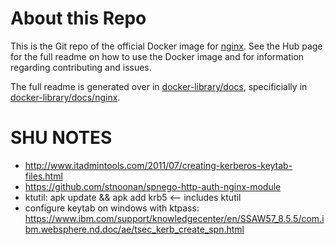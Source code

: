 # About this Repo

This is the Git repo of the official Docker image for [nginx](https://registry.hub.docker.com/_/nginx/). See the
Hub page for the full readme on how to use the Docker image and for information
regarding contributing and issues.

The full readme is generated over in [docker-library/docs](https://github.com/docker-library/docs),
specificially in [docker-library/docs/nginx](https://github.com/docker-library/docs/tree/master/nginx).


# SHU NOTES

- http://www.itadmintools.com/2011/07/creating-kerberos-keytab-files.html
- https://github.com/stnoonan/spnego-http-auth-nginx-module
- ktutil: apk update && apk add krb5 <-- includes ktutil
- configure keytab on windows with ktpass: https://www.ibm.com/support/knowledgecenter/en/SSAW57_8.5.5/com.ibm.websphere.nd.doc/ae/tsec_kerb_create_spn.html
